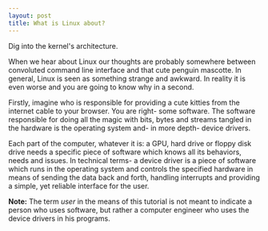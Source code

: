 ```yaml
---
layout: post
title: What is Linux about?
---
```


Dig into the kernel's architecture.

When we hear about Linux our thoughts are probably somewhere between convoluted command line interface and that cute penguin mascotte. In general, Linux is seen as something strange and awkward. In reality it is even worse and
you are going to know why in a second.

Firstly, imagine who is responsible for providing a cute kitties from the internet cable to your browser.
You are right- some software. The software responsible for doing all the magic with bits, bytes and streams tangled in the hardware is the operating system and- in more depth- device drivers.

Each part of the computer, whatever it is: a GPU, hard drive or floppy disk drive needs a specific piece of software which knows all its behaviors, needs and issues. In technical terms- a device driver is a piece of software which runs in the operating system and controls the specified hardware in means of sending the data back and forth, handling interrupts and providing a simple, yet reliable interface for the user.

**Note:** The term *user* in the means of this tutorial is not meant to indicate a person who uses software, but rather a computer engineer who uses the device drivers in his programs.
